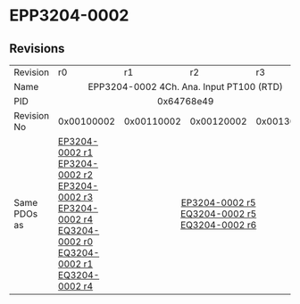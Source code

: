 # EPP3204-0002

## Revisions
<table>
<tr>
<td>Revision</td>
<td>r0</td>
<td>r1</td>
<td>r2</td>
<td>r3</td>
</tr>
<tr>
<td>Name</td>
<td colspan=4 align="center">EPP3204-0002 4Ch. Ana. Input PT100 (RTD)</td>
</tr>
<tr>
<td>PID</td>
<td colspan=4 align="center">0x64768e49</td>
</tr>
<tr>
<td>Revision No</td>
<td>0x00100002</td>
<td>0x00110002</td>
<td>0x00120002</td>
<td>0x00130002</td>
</tr>
<tr>
<td>Same PDOs as</td>
<td><a href="EP3204-0002.md">EP3204-0002 r1</a><br/><a href="EP3204-0002.md">EP3204-0002 r2</a><br/><a href="EP3204-0002.md">EP3204-0002 r3</a><br/><a href="EP3204-0002.md">EP3204-0002 r4</a><br/><a href="EQ3204-0002.md">EQ3204-0002 r0</a><br/><a href="EQ3204-0002.md">EQ3204-0002 r1</a><br/><a href="EQ3204-0002.md">EQ3204-0002 r4</a></td>
<td colspan=3 align="center"><a href="EP3204-0002.md">EP3204-0002 r5</a><br/><a href="EQ3204-0002.md">EQ3204-0002 r5</a><br/><a href="EQ3204-0002.md">EQ3204-0002 r6</a></td>
</tr>
</table>
